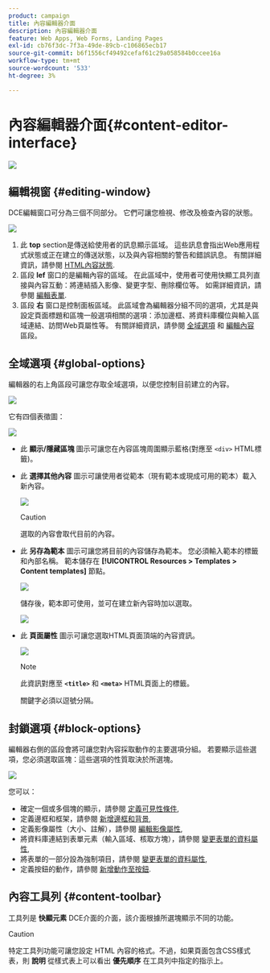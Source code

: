 ```yaml
---
product: campaign
title: 內容編輯器介面
description: 內容編輯器介面
feature: Web Apps, Web Forms, Landing Pages
exl-id: cb76f3dc-7f3a-49de-89cb-c106865ecb17
source-git-commit: b6f1556cf49492cefaf61c29a058584b0ccee16a
workflow-type: tm+mt
source-wordcount: '533'
ht-degree: 3%

---
```


# 內容編輯器介面{#content-editor-interface}

![](../../assets/common.svg)

## 編輯視窗 {#editing-window}

DCE編輯窗口可分為三個不同部分。 它們可讓您檢視、修改及檢查內容的狀態。

![](assets/dce_decoupe_window_nb.png)

1. 此 **top** section是傳送給使用者的訊息顯示區域。 這些訊息會指出Web應用程式狀態或正在建立的傳送狀態，以及與內容相關的警告和錯誤訊息。 有關詳細資訊，請參閱 [HTML內容狀態](content-editing-best-practices.md#html-content-statuses).
1. 區段 **lef** 窗口的是編輯內容的區域。 在此區域中，使用者可使用快顯工具列直接與內容互動：將連結插入影像、變更字型、刪除欄位等。 如需詳細資訊，請參閱 [編輯表單](editing-content.md#editing-forms).
1. 區段 **右** 窗口是控制面板區域。 此區域會為編輯器分組不同的選項，尤其是與設定頁面標題和區塊一般選項相關的選項：添加邊框、將資料庫欄位與輸入區域連結、訪問Web頁屬性等。 有關詳細資訊，請參閱 [全域選項](#global-options) 和 [編輯內容](editing-content.md) 區段。

## 全域選項 {#global-options}

編輯器的右上角區段可讓您存取全域選項，以便您控制目前建立的內容。

![](assets/dce_global_options.png)

它有四個表徵圖：

![](assets/dce_icons_sidebar.png)

* 此 **顯示/隱藏區塊** 圖示可讓您在內容區塊周圍顯示藍格(對應至 `<div>` HTML標籤)。

* 此 **選擇其他內容** 圖示可讓使用者從範本（現有範本或現成可用的範本）載入新內容。

   ![](assets/dce_popup_templatechoice.png)

   >[!CAUTION]
   >
   >選取的內容會取代目前的內容。

* 此 **另存為範本** 圖示可讓您將目前的內容儲存為範本。 您必須輸入範本的標籤和內部名稱。 範本儲存在 **[!UICONTROL Resources > Templates > Content templates]** 節點。

   ![](assets/dce_popup_savetemplate.png)

   儲存後，範本即可使用，並可在建立新內容時加以選取。

   ![](assets/dce_create_fromtemplate.png)

* 此 **頁面屬性** 圖示可讓您選取HTML頁面頂端的內容資訊。

   ![](assets/dce_popup_headerhtml.png)

   >[!NOTE]
   >
   >此資訊對應至 **`<title>`** 和 **`<meta>`** HTML頁面上的標籤。
   >
   >關鍵字必須以逗號分隔。

## 封鎖選項 {#block-options}

編輯器右側的區段會將可讓您對內容採取動作的主要選項分組。 若要顯示這些選項，您必須選取區塊：這些選項的性質取決於所選塊。

![](assets/dce_right_section.png)

您可以：

* 確定一個或多個塊的顯示，請參閱 [定義可見性條件](editing-content.md#defining-a-visibility-condition),
* 定義邊框和框架，請參閱 [新增邊框和背景](editing-content.md#adding-a-border-and-background),
* 定義影像屬性（大小、註解），請參閱 [編輯影像屬性](editing-content.md#editing-image-properties),
* 將資料庫連結到表單元素（輸入區域、核取方塊），請參閱 [變更表單的資料屬性](editing-content.md#changing-the-data-properties-for-a-form),
* 將表單的一部分設為強制項目，請參閱 [變更表單的資料屬性](editing-content.md#changing-the-data-properties-for-a-form),
* 定義按鈕的動作，請參閱 [新增動作至按鈕](editing-content.md#adding-an-action-to-a-button).

## 內容工具列 {#content-toolbar}

工具列是 **快顯元素** DCE介面的介面，該介面根據所選塊顯示不同的功能。

>[!CAUTION]
>
>特定工具列功能可讓您設定 HTML 內容的格式。不過，如果頁面包含CSS樣式表，則 **說明** 從樣式表上可以看出 **優先順序** 在工具列中指定的指示上。
